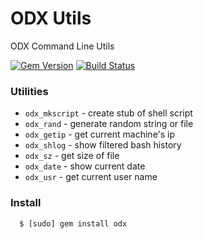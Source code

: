 # ODX Utils

ODX Command Line Utils

[![Gem Version](https://badge.fury.io/rb/odx.svg)](http://badge.fury.io/rb/odx)
[![Build Status](https://travis-ci.org/Rogaven/odx-utils.svg?branch=master)](https://travis-ci.org/Rogaven/odx-utils)

### Utilities

- `odx_mkscript` - create stub of shell script
- `odx_rand` - generate random string or file
- `odx_getip` - get current machine's ip
- `odx_shlog` - show filtered bash history
- `odx_sz` - get size of file 
- `odx_date` - show current date
- `odx_usr` - get current user name

### Install

```
  $ [sudo] gem install odx
```
